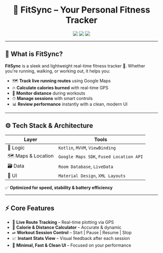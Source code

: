 <h1 align="center">🚀 FitSync – Your Personal Fitness Tracker</h1>

<p align="center">
  <img src="https://img.shields.io/badge/Made%20with-Kotlin-blueviolet?style=for-the-badge&logo=kotlin">
  <img src="https://img.shields.io/badge/Android-14-green?style=for-the-badge&logo=android">
  <img src="https://img.shields.io/badge/Open%20Source-%E2%9C%A8-important?style=for-the-badge&logo=github">
</p>

---

## 🌟 What is FitSync?

**FitSync** is a sleek and lightweight real-time fitness tracker 📱. Whether you're running, walking, or working out, it helps you:

- 🗺 **Track live running routes** using Google Maps  
- 🔥 **Calculate calories burned** with real-time GPS  
- 📏 **Monitor distance** during workouts  
- ⏱ **Manage sessions** with smart controls  
- 📊 **Review performance** instantly with a clean, modern UI  

---

## ⚙ Tech Stack & Architecture

| Layer | Tools |
|-------|-------|
| 🧠 Logic | `Kotlin`, `MVVM`, `ViewBinding` |
| 🗺 Maps & Location | `Google Maps SDK`, `Fused Location API` |
| 🗃 Data | `Room Database`, `LiveData` |
| 🎨 UI | `Material Design`, `XML Layouts` |

✅ **Optimized for speed, stability & battery efficiency**

---

## ⚡ Core Features

- 📍 **Live Route Tracking** – Real-time plotting via GPS  
- 🔢 **Calorie & Distance Calculator** – Accurate & dynamic  
- ⏯ **Workout Session Control** – Start | Pause | Resume | Stop  
- 📈 **Instant Stats View** – Visual feedback after each session  
- 🎯 **Minimal, Fast & Clean UI** – Focused on your performance  


